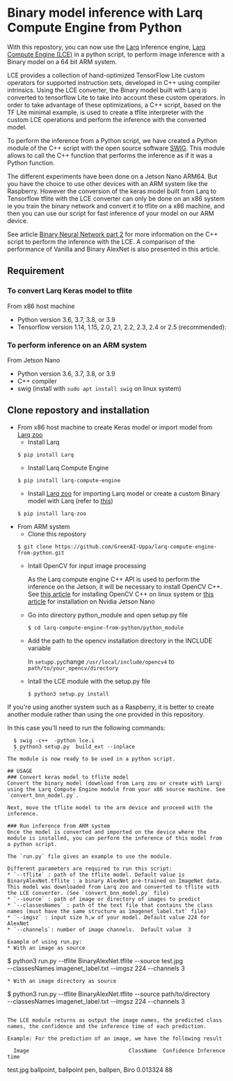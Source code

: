 # Binary model inference with Larq Compute Engine from Python
With this repostory, you can now use the [Larq](https://docs.larq.dev/larq/) inference engine, [Larq Compute Engine (LCE)](https://docs.larq.dev/compute-engine/) in a python script, to perform image inference with a Binary model on a 64 bit ARM system.

LCE provides a collection of hand-optimized TensorFlow Lite custom operators for supported instruction sets, developed in C++ using compiler intrinsics. Using the LCE converter, the Binary model built with Larq is converted to tensorflow Lite to take into account these custom operators.
In order to take advantage of these optimizations, a C++ script, based on the TF Lite minimal example, is used to create a tflite interpreter with the custom LCE operations and perform the inference with the converted model.

To perform the inference from a Python script, we have created a Python module of the C++ script with the open source software [SWIG](https://www.swig.org/Doc1.3/Python.html). This module allows to call the C++ function that performs the inference as if it was a Python function.

The different experiments have been done on a Jetson Nano ARM64. But you have the choice to use other devices with an ARM system like the Raspberry. However the conversion of the keras model built from Larq to Tensorflow tflite with the LCE converter can only be done on an x86 system ie you train the binary network and convert it to tflite on a x86 machine, and then you can use our script for fast inference of your model on our ARM device.

See article [Binary Neural Network part 2](https://medium.com/@fkinesow/binary-neural-network-part-2-cecbe5761b78) for more information on the C++ script to perform the inference with the LCE.
A comparison of the performance of Vanilla and Binary AlexNet is also presented in this article. 

## Requirement
### To convert Larq Keras model to tflite
From x86 host machine
* Python version 3.6, 3.7, 3.8, or 3.9
* Tensorflow version 1.14, 1.15, 2.0, 2.1, 2.2, 2.3, 2.4 or 2.5 (recommended):

### To perform inference on an ARM system  
From Jetson Nano
* Python version 3.6, 3.7, 3.8, or 3.9
* C++ compiler 
* swig (install with ```sudo apt install swig``` on linux system)

## Clone repostory and installation
* From x86 host machine to create Keras model or import model from [Larq zoo](https://docs.larq.dev/zoo/)
  * Install Larq
  ```
  $ pip install Larq
  ```
  * Install Larq Compute Engine
  ```
  $ pip install larq-compute-engine
  ```
  * Install [Larq zoo](https://docs.larq.dev/zoo/) for importing Larq model or create a custom Binary model with Larq (refer to [this](https://docs.larq.dev/larq/tutorials/mnist/))
  ```
  $ pip install larq-zoo
  ```
* From ARM system
  * Clone this repostory 
   ```
   $ git clone https://github.com/GreenAI-Uppa/larq-compute-engine-from-python.git
   ```
  * Intall OpenCV for input image processing 
  
    As the Larq compute engine C++ API is used to perform the inference on the Jetson, it will be necessary to install OpenCV C++.
    See [this article](https://medium.com/@pokhrelsuruchi/setting-up-opencv-for-python-and-c-in-ubuntu-20-04-6b0331e37437) for installing OpenCV C++ on linux system or [this article](https://automaticaddison.com/how-to-install-opencv-4-5-on-nvidia-jetson-nano/) for installation on Nvidia Jetson Nano
  * Go into directory python_module and open setup.py file 
    ```
    $ cd larq-compute-engine-from-python/python_module
    ```
  * Add the path to the opencv installation directory in the INCLUDE variable
    
    In `setupp.py`change ```/usr/local/include/opencv4``` to ```path/to/your_opencv/directory```
    
  * Intall the LCE module with the setup.py file
     ```
     $ python3 setup.py install
     ```
If you're using another system such as a Raspberry, it is better to create another module rather than using the one provided in this repository.
  
In this case you'll need to run the following commands:
   ```
     $ swig -c++  -python lce.i
     $ python3 setup.py  build_ext --inplace
     ```
  The module is now ready to be used in a python script.
  
 ## USAGE
 ### Convert keras model to tflite model
 Convert the binary model (download from Larq zoo or create with Larq) using the Larq Compute Engine module from your x86 source machine. See `convert_bnn_model.py`.

 Next, move the tflite model to the arm device and proceed with the inference.
 
 ### Run inference from ARM system
 Once the model is converted and imported on the device where the module is installed, you can perform the inference of this model from a python script.
 
 The `run.py` file gives an example to use the module. 
 
 Different parameters are required to run this script:
 * `--tflite` : path of the tflite model. Default value is BinaryAlexNet.tflite : a binary AlexNet pre-trained on ImageNet data. This model was downloaded from Larq zoo and converted to tflite with the LCE converter. (See `convert_bnn_model.py` file)
 * `--source` : path of image or directory of images to predict
 * `--classesNames` : path of the text file that contains the class names (must have the same structure as ìmagenet_label.txt` file)
 * `--imgsz` : input size h,w of your model. Default value 224 for AlexNet
 * `--channels`: number of image channels.  Default value  3

Example of using run.py:
* With an image as source
  ```
  $ python3 run.py --tflite BinaryAlexNet.tflite --source test.jpg \
                      --classesNames  ìmagenet_label.txt --imgsz 224 --channels 3
  ```
* With an image directory as source  
  ```
  $ python3 run.py --tflite BinaryAlexNet.tflite --source path/to/directory \
                      --classesNames  ìmagenet_label.txt --imgsz 224 --channels 3
  ```

The LCE module returns as output the image names, the predicted class names, the confidence and the inference time of each prediction. 

Example: For the prediction of an image, we have the following result
```
      Image                                ClassName  Confidence Inference time
   test.jpg  ballpoint, ballpoint pen, ballpen, Biro    0.013324             88
```
